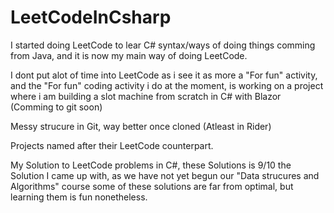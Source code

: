 # LeetCodeInCsharp

I started doing LeetCode to lear C# syntax/ways of doing things comming from Java, and it is now my main way of doing LeetCode.

I dont put alot of time into LeetCode as i see it as more a "For fun" activity, and the "For fun" coding activity i do at the moment, is working on a project where i am building a slot machine from scratch in C# with Blazor (Comming to git soon)

Messy strucure in Git, way better once cloned (Atleast in Rider)


Projects named after their LeetCode counterpart.

My Solution to LeetCode problems in C#, these Solutions is 9/10 the Solution I came up with, as we have not yet begun our "Data strucures and Algorithms" course some of these solutions are far from optimal, but learning them is fun nonetheless.
